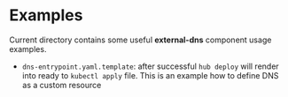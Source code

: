 # Examples

Current directory contains some useful **external-dns** component usage examples.

- `dns-entrypoint.yaml.template`: after successful `hub deploy` will render into ready to `kubectl apply` file. This is an example how to define DNS as a custom resource
